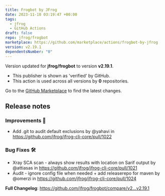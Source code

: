 ```yaml
---
title: Frogbot by JFrog
date: 2023-11-10 03:19:47 +00:00
tags:
  - jfrog
  - GitHub Actions
draft: false
repo: jfrog/frogbot
marketplace: https://github.com/marketplace/actions/frogbot-by-jfrog
version: v2.19.1
dependentsNumber: "0"
---
```



Version updated for **jfrog/frogbot** to version **v2.19.1**.
- This publisher is shown as 'verified' by GitHub.
- This action is used across all versions by **0** repositories.

Go to the [GitHub Marketplace](https://github.com/marketplace/actions/frogbot-by-jfrog) to find the latest changes.

## Release notes

<!-- Release notes generated using configuration in .github/release.yml at v2.19.1 -->
### Improvements 🌱
* Add .git to audit default exclusions by @yahavi in https://github.com/jfrog/jfrog-cli-core/pull/1022
### Bug Fixes 🛠
* Xray SCA scan - always show results with location on Sarif output by @attiasas in https://github.com/jfrog/jfrog-cli-core/pull/1021
* Audit - ignore config file when needed + add releaserepo for maven by @omerzi in https://github.com/jfrog/jfrog-cli-core/pull/1024

**Full Changelog**: https://github.com/jfrog/frogbot/compare/v2...v2.19.1
